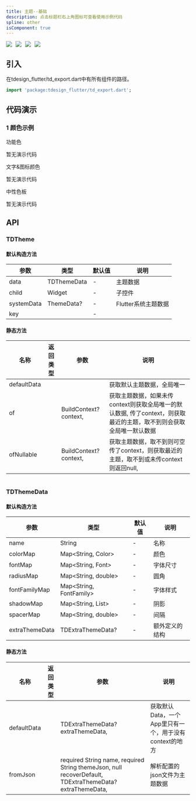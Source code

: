 ```yaml
---
title: 主题--基础
description: 点击标题栏右上角图标可查看使用示例代码
spline: other
isComponent: true
---
```


<span class="coverages-badge" style="margin-right: 10px"><img src="https://img.shields.io/badge/coverages%3A%20lines-100%25-blue" /></span><span class="coverages-badge" style="margin-right: 10px"><img src="https://img.shields.io/badge/coverages%3A%20functions-100%25-blue" /></span><span class="coverages-badge" style="margin-right: 10px"><img src="https://img.shields.io/badge/coverages%3A%20statements-100%25-blue" /></span><span class="coverages-badge" style="margin-right: 10px"><img src="https://img.shields.io/badge/coverages%3A%20branches-83%25-blue" /></span>
## 引入

在tdesign_flutter/td_export.dart中有所有组件的路径。

```dart
import 'package:tdesign_flutter/td_export.dart';
```

## 代码演示

### 1 颜色示例

功能色
            
<td-code-block panel="Dart">

  <pre slot="Dart" lang="javascript">暂无演示代码</pre>

</td-code-block>
                      

文字&图标颜色
            
<td-code-block panel="Dart">

  <pre slot="Dart" lang="javascript">暂无演示代码</pre>

</td-code-block>
                      

中性色板
            
<td-code-block panel="Dart">

  <pre slot="Dart" lang="javascript">暂无演示代码</pre>

</td-code-block>
                      


## API
### TDTheme
#### 默认构造方法

| 参数 | 类型 | 默认值 | 说明 |
| --- | --- | --- | --- |
| data | TDThemeData | - | 主题数据 |
| child | Widget | - | 子控件 |
| systemData | ThemeData? | - | Flutter系统主题数据 |
| key |  | - |  |


#### 静态方法

| 名称 | 返回类型 | 参数 | 说明 |
| --- | --- | --- | --- |
| defaultData |  |  | 获取默认主题数据，全局唯一 |
| of |  |   BuildContext? context, | 获取主题数据，如果未传context则获取全局唯一的默认数据,   传了context，则获取最近的主题，取不到则会获取全局唯一默认数据 |
| ofNullable |  |   BuildContext? context, | 获取主题数据，取不到则可空   传了context，则获取最近的主题，取不到或未传context则返回null, |

```
```
 ### TDThemeData
#### 默认构造方法

| 参数 | 类型 | 默认值 | 说明 |
| --- | --- | --- | --- |
| name | String | - | 名称 |
| colorMap | Map<String, Color> | - | 颜色 |
| fontMap | Map<String, Font> | - | 字体尺寸 |
| radiusMap | Map<String, double> | - | 圆角 |
| fontFamilyMap | Map<String, FontFamily> | - | 字体样式 |
| shadowMap | Map<String, List<BoxShadow>> | - | 阴影 |
| spacerMap | Map<String, double> | - | 间隔 |
| extraThemeData | TDExtraThemeData? | - | 额外定义的结构 |


#### 静态方法

| 名称 | 返回类型 | 参数 | 说明 |
| --- | --- | --- | --- |
| defaultData |  |   TDExtraThemeData? extraThemeData, | 获取默认Data，一个App里只有一个，用于没有context的地方 |
| fromJson |  |   required String name,  required String themeJson,  null recoverDefault,  TDExtraThemeData? extraThemeData, | 解析配置的json文件为主题数据 |


  